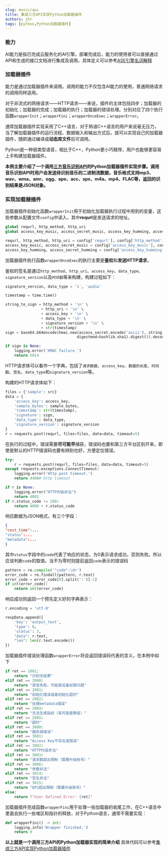 ```yaml
---
slug: music/api
title: 集成三方API实现Python加载器插件
authors: jhr
tags: [python,Python加载器插件]
---
```


### 能力
AI能力是指已完成云服务化的AI引擎。部署完成后，能力的使用者可以直接通过API和生成的接口文档进行集成及调用。具体定义可以参考[ASE引擎名词解释](https://www.iflyaicloud.com/aipaas-doc/docs/01-%E4%BA%A7%E5%93%81%E4%BB%8B%E7%BB%8D/02-%E5%90%8D%E8%AF%8D%E8%A7%A3%E9%87%8A.html)
### 加载器插件
能力是通过加载器插件来调用。调用的能力不仅包含AI能力的使用，普通网络请求的调用同样适用。

对于非流式的网络请求——HTTP请求——来说，插件的主体包括四步；加载器的初始化；加载器的完成；加载器的执行；加载器的错误处理。分别对应了四个执行函数`wrapperInit`；`wrapperFini`；`wrapperOnceExec`；`wrapperError`。

通常加载器插件实现采用了C++语言，对于熟谙C++语言的用户来说毫无压力，当了解加载器插件的运行流程、数据输入和输出方式后，就可以实现自己的加载器插件，随即通过编译成**动态库文件**后可调用。

Python是一种弱类型语音，相比于C++，Python更小巧精悍，用户也能够更容易上手构建加载器插件。

**本例主要介绍了一个调用[三方音乐识别API](https://docs.acrcloud.cn/api-reference/identification-api)的Python加载器插件实现步骤。调用音乐识别API时用户会发送待识别音乐的二进制流数据，音乐格式支持mp3、wav、wma、amr、ogg、ape、acc、spx、m4a、mp4、FLAC等，返回的识别结果是JSON对象。**

### 实现加载器插件
加载器插件初始化函数`wrapperInit`用于初始化加载器执行过程中用到的变量，这些参数从配置文件`config`中读入，其中**requrl**是发送请求的地址。
```python
global requrl, http_method, http_uri
global access_key_music, access_secret_music, access_key_humming, access_secret_humming

requrl, http_method, http_uri = config['requrl'], config['http_method'], config['http_uri']
access_key_music, access_secret_music = config['access_key_music'], config['access_secret_music']
access_key_humming, access_secret_humming = config['access_key_humming'], config['access_secret_humming']
```

加载器插件执行函数`wrapperOnceExec`的执行主要是**鉴权**和**发送HTTP请求**。

鉴权的签名是通过`http_method`、`http_uri`、`access_key`、`data_type`、`signature_version`以及`时间戳`等来构建，构建过程如下：
```python
signature_version, data_type = '1', 'audio'

timestamp = time.time()

string_to_sign = http_method + '\n' \
                + http_uri + '\n' \
                + access_key + '\n' \
                + data_type + '\n' \
                + signature_version + '\n' \
                + str(timestamp)
sign = base64.b64encode(hmac.new(access_secret.encode('ascii'), string_to_sign.encode('ascii'),
                                digestmod=hashlib.sha1).digest()).decode('ascii')

if sign is None:
    logging.error('HMAC failure.')
    return 5014
```
HTTP请求体可以看作一个字典，包括了`请求数据`、`access_key`、`数据的长度`、`时间戳`、`签名`、`data_type`和`signature_version`等。

构建的HTTP请求体如下：
```python
files = {'sample': src}
data = {
    'access_key': access_key,
    'sample_bytes': sample_bytes,
    'timestamp': str(timestamp),
    'signature': sign,
    'data_type': data_type,
    'signature_version': signature_version
}
r = requests.post(requrl, files=files, data=data, timeout=5)
```

在执行的过程中，错误需要**尽可能早**捕获，错误码也要和第三方平台区别开来，即使是默认的HTTP错误码也要有辨别也好，方便定位错误。
```python
try:
    r = requests.post(requrl, files=files, data=data, timeout=5)
except requests.exceptions.ConnectTimeout:
    logging.error('Http post timeout.')
    return 4408# http timeout

if r is None:
    logging.error("HTTP内容非法")
    return 4003
if r.status_code != 200:
    return 4000 + r.status_code
```

响应数据为JSON格式，有三个字段：
```json
{
"cost_time":...
"status":...
"metadata":...
}
```

其中`status`字段中的`code`代表了响应的状态，为0表示请求成功，否则失败。所以应该判断`code`的取值，当不为零时则提前返回`code`表示的错误码

```python
pattern = re.compile('"code":\d+')
error_code = re.findall(pattern, r.text)
error_code = error_code[0].split(':')[-1]
if int(error_code):
    return int(error_code)
```

响应成功则返回一个预先定义好的字典表示：

```python
r.encoding = 'utf-8'

respData.append({
    'key': 'output_text',
    'type': 0,
    'status': 3,
    "data": r.text,
    "len": len(r.text.encode())
})
```

加载器插件错误处理函数`wrapperError`将会返回错误码代表的含义，在本例中如下
```python
if ret == 1001:
    return "识别无结果"
elif ret == 2000:
    return "录音失败，可能是设备权限问题"
elif ret == 2001:
    return "初始化错误或者初始化超时"
elif ret == 2002:
    return "处理metadata错误"
elif ret == 2004:
    return "无法生成指纹（有可能是静音）"
elif ret == 2005:
    return "超时"
elif ret == 3000:
    return "服务端错误"
elif ret == 3001:
    return "Access Key不存在或错误"
elif ret == 3002:
    return "HTTP内容非法"
elif ret == 3003:
    return "请求数超出限制（需要升级账号）"
elif ret == 3006:
    return "参数非法"
elif ret == 3014:
    return "签名非法"
elif ret == 3015:
    return "QPS超出限制（需要升级账号）"
else:
    return f"User Defined Error: {ret}"
```

加载器插件完成函数`wrapperFini`用于处理一些加载器的收尾工作，在C++语言中里面会执行一些堆区和指针的释放，对于Python语言，通常不需要实现：
```python
def wrapperFini() -> int:
    logging.info('Wrapper finished.')
    return 0
```
**以上就是一个调用三方API的Python加载器实现的简单介绍**
具体代码可以参考[集成三方API实现Python加载器插件](link)
